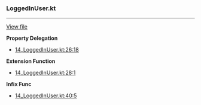 ### LoggedInUser.kt
---
[View file](../files/14_LoggedInUser.kt)

**Property Delegation**

 - [14_LoggedInUser.kt:26:18](../files/14_LoggedInUser.kt#L26)

**Extension Function**

 - [14_LoggedInUser.kt:28:1](../files/14_LoggedInUser.kt#L28)

**Infix Func**

 - [14_LoggedInUser.kt:40:5](../files/14_LoggedInUser.kt#L40)
